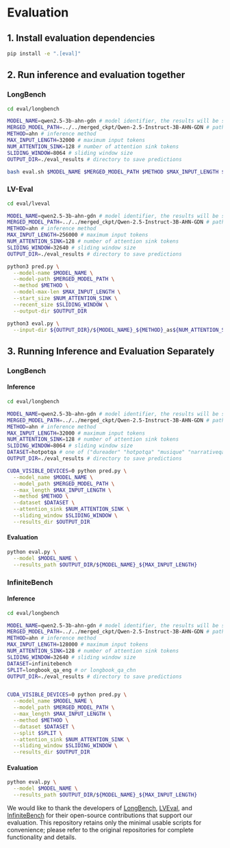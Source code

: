 # Evaluation

## 1. Install evaluation dependencies
```bash
pip install -e ".[eval]" 
```

## 2. Run inference and evaluation together
### LongBench
```bash
cd eval/longbench

MODEL_NAME=qwen2.5-3b-ahn-gdn # model identifier, the results will be save in $OUTPUT_DIR/$MODEL_NAME
MERGED_MODEL_PATH=../../merged_ckpt/Qwen-2.5-Instruct-3B-AHN-GDN # path to weights of base model and AHN
METHOD=ahn # inference method
MAX_INPUT_LENGTH=32000 # maximum input tokens
NUM_ATTENTION_SINK=128 # number of attention sink tokens
SLIDING_WINDOW=8064 # sliding window size
OUTPUT_DIR=./eval_results # directory to save predictions

bash eval.sh $MODEL_NAME $MERGED_MODEL_PATH $METHOD $MAX_INPUT_LENGTH $NUM_ATTENTION_SINK $SLIDING_WINDOW $OUTPUT_DIR
```

### LV-Eval
```bash
cd eval/lveval

MODEL_NAME=qwen2.5-3b-ahn-gdn # model identifier, the results will be save in $OUTPUT_DIR/$MODEL_NAME
MERGED_MODEL_PATH=../../merged_ckpt/Qwen-2.5-Instruct-3B-AHN-GDN # path to weights of base model and AHN
METHOD=ahn # inference method
MAX_INPUT_LENGTH=256000 # maximum input tokens
NUM_ATTENTION_SINK=128 # number of attention sink tokens
SLIDING_WINDOW=32640 # sliding window size
OUTPUT_DIR=./eval_results # directory to save predictions

python3 pred.py \
  --model-name $MODEL_NAME \
  --model-path $MERGED_MODEL_PATH \
  --method $METHOD \
  --model-max-len $MAX_INPUT_LENGTH \
  --start_size $NUM_ATTENTION_SINK \
  --recent_size $SLIDING_WINDOW \
  --output-dir $OUTPUT_DIR

python3 eval.py \
  --input-dir ${OUTPUT_DIR}/${MODEL_NAME}_${METHOD}_as${NUM_ATTENTION_SINK}_sw${SLIDING_WINDOW}
```

## 3. Running Inference and Evaluation Separately

### LongBench

#### Inference
```bash
cd eval/longbench

MODEL_NAME=qwen2.5-3b-ahn-gdn # model identifier, the results will be save in $OUTPUT_DIR/$MODEL_NAME
MERGED_MODEL_PATH=../../merged_ckpt/Qwen-2.5-Instruct-3B-AHN-GDN # path to weights of base model and AHN
METHOD=ahn # inference method
MAX_INPUT_LENGTH=32000 # maximum input tokens
NUM_ATTENTION_SINK=128 # number of attention sink tokens
SLIDING_WINDOW=8064 # sliding window size
DATASET=hotpotqa # one of ("dureader" "hotpotqa" "musique" "narrativeqa" "qmsum" "triviaqa")
OUTPUT_DIR=./eval_results # directory to save predictions

CUDA_VISIBLE_DEVICES=0 python pred.py \
  --model_name $MODEL_NAME \
  --model_path $MERGED_MODEL_PATH \
  --max_length $MAX_INPUT_LENGTH \
  --method $METHOD \
  --dataset $DATASET \
  --attention_sink $NUM_ATTENTION_SINK \
  --sliding_window $SLIDING_WINDOW \
  --results_dir $OUTPUT_DIR
```
#### Evaluation
```bash
python eval.py \
  --model $MODEL_NAME \
  --results_path $OUTPUT_DIR/${MODEL_NAME}_${MAX_INPUT_LENGTH}
```

### InfiniteBench
#### Inference
```bash
cd eval/longbench

MODEL_NAME=qwen2.5-3b-ahn-gdn # model identifier, the results will be save in $OUTPUT_DIR/$MODEL_NAME
MERGED_MODEL_PATH=../../merged_ckpt/Qwen-2.5-Instruct-3B-AHN-GDN # path to weights of base model and AHN
METHOD=ahn # inference method
MAX_INPUT_LENGTH=128000 # maximum input tokens
NUM_ATTENTION_SINK=128 # number of attention sink tokens
SLIDING_WINDOW=32640 # sliding window size
DATASET=infinitebench
SPLIT=longbook_qa_eng # or longbook_qa_chn
OUTPUT_DIR=./eval_results # directory to save predictions


CUDA_VISIBLE_DEVICES=0 python pred.py \
  --model_name $MODEL_NAME \
  --model_path $MERGED_MODEL_PATH \
  --max_length $MAX_INPUT_LENGTH \
  --method $METHOD \
  --dataset $DATASET \
  --split $SPLIT \
  --attention_sink $NUM_ATTENTION_SINK \
  --sliding_window $SLIDING_WINDOW \
  --results_dir $OUTPUT_DIR
```
#### Evaluation
```bash
python eval.py \
  --model $MODEL_NAME \
  --results_path $OUTPUT_DIR/${MODEL_NAME}_${MAX_INPUT_LENGTH}
```

We would like to thank the developers of [LongBench](https://github.com/THUDM/LongBench), [LVEval](https://github.com/infinigence/LVEval), and [InfiniteBench](https://github.com/OpenBMB/InfiniteBench) for their open-source contributions that support our evaluation. This repository retains only the minimal usable scripts for convenience; please refer to the original repositories for complete functionality and details.
